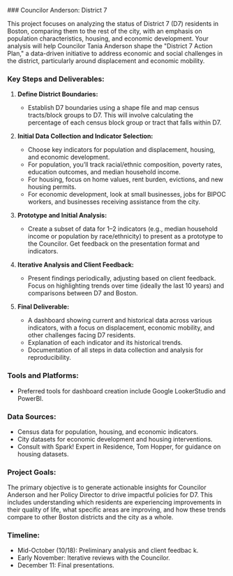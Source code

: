 ### Councilor Anderson: District 7

This project focuses on analyzing the status of District 7 (D7) residents in Boston, comparing them to the rest of the city, with an emphasis on population characteristics, housing, and economic development. Your analysis will help Councilor Tania Anderson shape the "District 7 Action Plan," a data-driven initiative to address economic and social challenges in the district, particularly around displacement and economic mobility.

### Key Steps and Deliverables:

1. **Define District Boundaries:**
   - Establish D7 boundaries using a shape file and map census tracts/block groups to D7. This will involve calculating the percentage of each census block group or tract that falls within D7.

2. **Initial Data Collection and Indicator Selection:**
   - Choose key indicators for population and displacement, housing, and economic development.
   - For population, you’ll track racial/ethnic composition, poverty rates, education outcomes, and median household income.
   - For housing, focus on home values, rent burden, evictions, and new housing permits.
   - For economic development, look at small businesses, jobs for BIPOC workers, and businesses receiving assistance from the city.

3. **Prototype and Initial Analysis:**
   - Create a subset of data for 1–2 indicators (e.g., median household income or population by race/ethnicity) to present as a prototype to the Councilor. Get feedback on the presentation format and indicators.

4. **Iterative Analysis and Client Feedback:**
   - Present findings periodically, adjusting based on client feedback. Focus on highlighting trends over time (ideally the last 10 years) and comparisons between D7 and Boston.

5. **Final Deliverable:**
   - A dashboard showing current and historical data across various indicators, with a focus on displacement, economic mobility, and other challenges facing D7 residents.
   - Explanation of each indicator and its historical trends.
   - Documentation of all steps in data collection and analysis for reproducibility.

### Tools and Platforms:
   - Preferred tools for dashboard creation include Google LookerStudio and PowerBI.
   
### Data Sources:
   - Census data for population, housing, and economic indicators.
   - City datasets for economic development and housing interventions.
   - Consult with Spark! Expert in Residence, Tom Hopper, for guidance on housing datasets.

### Project Goals:
The primary objective is to generate actionable insights for Councilor Anderson and her Policy Director to drive impactful policies for D7. This includes understanding which residents are experiencing improvements in their quality of life, what specific areas are improving, and how these trends compare to other Boston districts and the city as a whole.

### Timeline:
- Mid-October (10/18): Preliminary analysis and client feedbac k.
- Early November: Iterative reviews with the Councilor.
- December 11: Final presentations.
